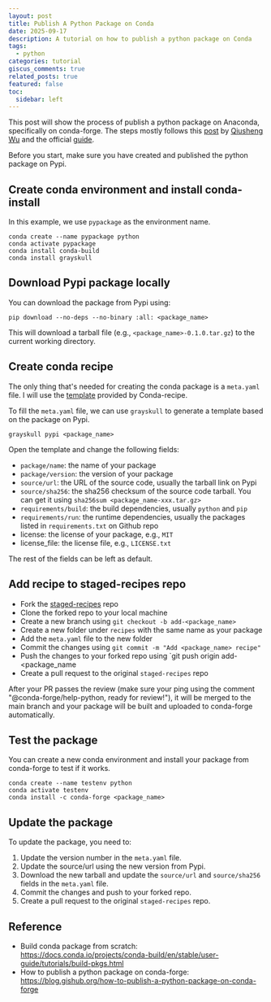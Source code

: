 ```yaml
---
layout: post
title: Publish A Python Package on Conda
date: 2025-09-17 
description: A tutorial on how to publish a python package on Conda 
tags: 
  - python 
categories: tutorial
giscus_comments: true
related_posts: true
featured: false
toc:
  sidebar: left
---
```


This post will show the process of publish a python package on Anaconda, specifically on conda-forge. The steps mostly follows this [post](https://blog.gishub.org/how-to-publish-a-python-package-on-conda-forge) by [Qiusheng Wu](https://github.com/giswqs) and the official [guide](https://docs.conda.io/projects/conda-build/en/stable/user-guide/tutorials/build-pkgs.html).

Before you start, make sure you have created and published the python package on Pypi.

## Create conda environment and install conda-install

In this example, we use `pypackage` as the environment name.

```
conda create --name pypackage python
conda activate pypackage
conda install conda-build
conda install grayskull
```

## Download Pypi package locally

You can download the package from Pypi using:

```
pip download --no-deps --no-binary :all: <package_name>
```

This will download a tarball file (e.g., `<package_name>-0.1.0.tar.gz`) to the current working directory.

## Create conda recipe
The only thing that's needed for creating the conda package is a `meta.yaml` file. I will use the [template](https://github.com/conda-forge/staged-recipes/blob/main/recipes/example/meta.yaml) provided by Conda-recipe.

To fill the `meta.yaml` file, we can use `grayskull` to generate a template based on the package on Pypi.

```
grayskull pypi <package_name>
```

Open the template and change the following fields:

- `package/name`: the name of your package
- `package/version`: the version of your package
- `source/url`: the URL of the source code, usually the tarball link on Pypi
- `source/sha256`: the sha256 checksum of the source code tarball. You can get it using `sha256sum <package_name-xxx.tar.gz>
`
- `requirements/build`: the build dependencies, usually `python` and `pip`
- `requirements/run`: the runtime dependencies, usually the packages listed in `requirements.txt` on Github repo
- license: the license of your package, e.g., `MIT`
- license_file: the license file, e.g., `LICENSE.txt`

The rest of the fields can be left as default.

## Add recipe to staged-recipes repo

- Fork the [staged-recipes](https://github.com/conda-forge/staged-recipes) repo
- Clone the forked repo to your local machine
- Create a new branch using `git checkout -b add-<package_name>`
- Create a new folder under `recipes` with the same name as your package
- Add the `meta.yaml` file to the new folder
- Commit the changes using `git commit -m "Add <package_name> recipe"`
- Push the changes to your forked repo using `git push origin add-<package_name
- Create a pull request to the original `staged-recipes` repo

After your PR passes the review (make sure your ping using the comment "@conda-forge/help-python, ready for review!"), it will be merged to the main branch and your package will be built and uploaded to conda-forge automatically.

## Test the package
You can create a new conda environment and install your package from conda-forge to test if it works.

```
conda create --name testenv python
conda activate testenv
conda install -c conda-forge <package_name>
```

## Update the package
To update the package, you need to:

1. Update the version number in the `meta.yaml` file.
2. Update the source/url using the new version from Pypi.
3. Download the new tarball and update the `source/url` and `source/sha256` fields in the `meta.yaml` file.
4. Commit the changes and push to your forked repo.
5. Create a pull request to the original `staged-recipes` repo.

## Reference

- Build conda package from scratch: https://docs.conda.io/projects/conda-build/en/stable/user-guide/tutorials/build-pkgs.html
- How to publish a python package on conda-forge: https://blog.gishub.org/how-to-publish-a-python-package-on-conda-forge






